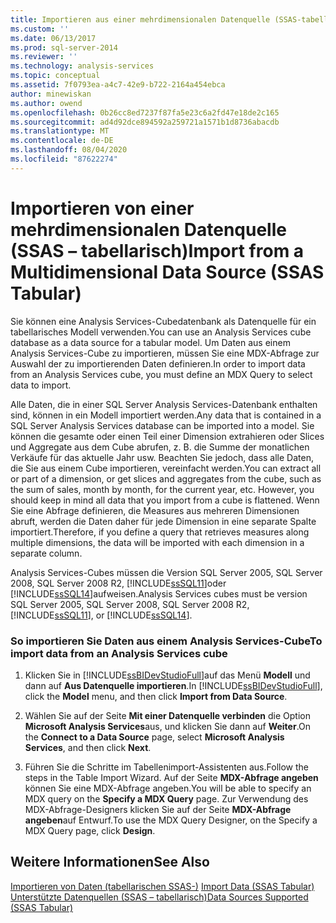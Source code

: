 ```yaml
---
title: Importieren aus einer mehrdimensionalen Datenquelle (SSAS-tabellarisch) | Microsoft-Dokumentation
ms.custom: ''
ms.date: 06/13/2017
ms.prod: sql-server-2014
ms.reviewer: ''
ms.technology: analysis-services
ms.topic: conceptual
ms.assetid: 7f0793ea-a4c7-42e9-b722-2164a454ebca
author: minewiskan
ms.author: owend
ms.openlocfilehash: 0b26cc8ed7237f87fa5e23c6a2fd47e18de2c165
ms.sourcegitcommit: ad4d92dce894592a259721a1571b1d8736abacdb
ms.translationtype: MT
ms.contentlocale: de-DE
ms.lasthandoff: 08/04/2020
ms.locfileid: "87622274"
---
```

# <a name="import-from-a-multidimensional-data-source-ssas-tabular"></a><span data-ttu-id="68458-102">Importieren von einer mehrdimensionalen Datenquelle (SSAS – tabellarisch)</span><span class="sxs-lookup"><span data-stu-id="68458-102">Import from a Multidimensional Data Source (SSAS Tabular)</span></span>
  <span data-ttu-id="68458-103">Sie können eine Analysis Services-Cubedatenbank als Datenquelle für ein tabellarisches Modell verwenden.</span><span class="sxs-lookup"><span data-stu-id="68458-103">You can use an Analysis Services cube database as a data source for a tabular model.</span></span> <span data-ttu-id="68458-104">Um Daten aus einem Analysis Services-Cube zu importieren, müssen Sie eine MDX-Abfrage zur Auswahl der zu importierenden Daten definieren.</span><span class="sxs-lookup"><span data-stu-id="68458-104">In order to import data from an Analysis Services cube, you must define an MDX Query to select data to import.</span></span>  
  
 <span data-ttu-id="68458-105">Alle Daten, die in einer SQL Server Analysis Services-Datenbank enthalten sind, können in ein Modell importiert werden.</span><span class="sxs-lookup"><span data-stu-id="68458-105">Any data that is contained in a SQL Server Analysis Services database can be imported into a model.</span></span> <span data-ttu-id="68458-106">Sie können die gesamte oder einen Teil einer Dimension extrahieren oder Slices und Aggregate aus dem Cube abrufen, z. B. die Summe der monatlichen Verkäufe für das aktuelle Jahr usw. Beachten Sie jedoch, dass alle Daten, die Sie aus einem Cube importieren, vereinfacht werden.</span><span class="sxs-lookup"><span data-stu-id="68458-106">You can extract all or part of a dimension, or get slices and aggregates from the cube, such as the sum of sales, month by month, for the current year, etc. However, you should keep in mind all data that you import from a cube is flattened.</span></span> <span data-ttu-id="68458-107">Wenn Sie eine Abfrage definieren, die Measures aus mehreren Dimensionen abruft, werden die Daten daher für jede Dimension in eine separate Spalte importiert.</span><span class="sxs-lookup"><span data-stu-id="68458-107">Therefore, if you define a query that retrieves measures along multiple dimensions, the data will be imported with each dimension in a separate column.</span></span>  
  
 <span data-ttu-id="68458-108">Analysis Services-Cubes müssen die Version SQL Server 2005, SQL Server 2008, SQL Server 2008 R2, [!INCLUDE[ssSQL11](../includes/sssql11-md.md)]oder [!INCLUDE[ssSQL14](../includes/sssql14-md.md)]aufweisen.</span><span class="sxs-lookup"><span data-stu-id="68458-108">Analysis Services cubes must be version SQL Server 2005, SQL Server 2008, SQL Server 2008 R2, [!INCLUDE[ssSQL11](../includes/sssql11-md.md)], or [!INCLUDE[ssSQL14](../includes/sssql14-md.md)].</span></span>  
  
### <a name="to-import-data-from-an-analysis-services-cube"></a><span data-ttu-id="68458-109">So importieren Sie Daten aus einem Analysis Services-Cube</span><span class="sxs-lookup"><span data-stu-id="68458-109">To import data from an Analysis Services cube</span></span>  
  
1.  <span data-ttu-id="68458-110">Klicken Sie in [!INCLUDE[ssBIDevStudioFull](../includes/ssbidevstudiofull-md.md)]auf das Menü **Modell** und dann auf **Aus Datenquelle importieren**.</span><span class="sxs-lookup"><span data-stu-id="68458-110">In [!INCLUDE[ssBIDevStudioFull](../includes/ssbidevstudiofull-md.md)], click the **Model** menu, and then click **Import from Data Source**.</span></span>  
  
2.  <span data-ttu-id="68458-111">Wählen Sie auf der Seite **Mit einer Datenquelle verbinden** die Option **Microsoft Analysis Services**aus, und klicken Sie dann auf **Weiter**.</span><span class="sxs-lookup"><span data-stu-id="68458-111">On the **Connect to a Data Source** page, select **Microsoft Analysis Services**, and then click **Next**.</span></span>  
  
3.  <span data-ttu-id="68458-112">Führen Sie die Schritte im Tabellenimport-Assistenten aus.</span><span class="sxs-lookup"><span data-stu-id="68458-112">Follow the steps in the Table Import Wizard.</span></span> <span data-ttu-id="68458-113">Auf der Seite **MDX-Abfrage angeben** können Sie eine MDX-Abfrage angeben.</span><span class="sxs-lookup"><span data-stu-id="68458-113">You will be able to specify an MDX query on the **Specify a MDX Query** page.</span></span> <span data-ttu-id="68458-114">Zur Verwendung des MDX-Abfrage-Designers klicken Sie auf der Seite **MDX-Abfrage angeben**auf Entwurf.</span><span class="sxs-lookup"><span data-stu-id="68458-114">To use the MDX Query Designer, on the Specify a MDX Query page, click **Design**.</span></span>  
  
## <a name="see-also"></a><span data-ttu-id="68458-115">Weitere Informationen</span><span class="sxs-lookup"><span data-stu-id="68458-115">See Also</span></span>  
 <span data-ttu-id="68458-116">[Importieren von Daten &#40;tabellarischen SSAS-&#41;](import-data-ssas-tabular.md) </span><span class="sxs-lookup"><span data-stu-id="68458-116">[Import Data &#40;SSAS Tabular&#41;](import-data-ssas-tabular.md) </span></span>  
 [<span data-ttu-id="68458-117">Unterstützte Datenquellen &#40;SSAS – tabellarisch&#41;</span><span class="sxs-lookup"><span data-stu-id="68458-117">Data Sources Supported &#40;SSAS Tabular&#41;</span></span>](tabular-models/data-sources-supported-ssas-tabular.md)  
  
  
